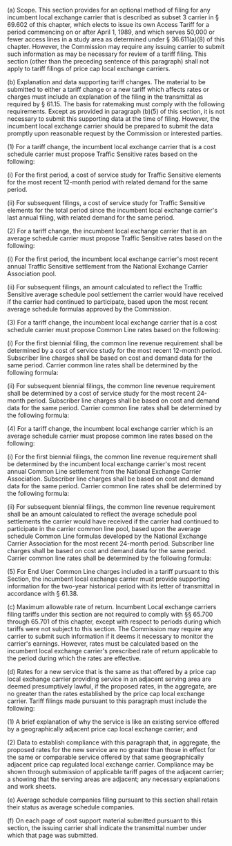 (a) Scope. This section provides for an optional method of filing for any incumbent local exchange carrier that is described as subset 3 carrier in § 69.602 of this chapter, which elects to issue its own Access Tariff for a period commencing on or after April 1, 1989, and which serves 50,000 or fewer access lines in a study area as determined under § 36.611(a)(8) of this chapter. However, the Commission may require any issuing carrier to submit such information as may be necessary for review of a tariff filing. This section (other than the preceding sentence of this paragraph) shall not apply to tariff filings of price cap local exchange carriers.

(b) Explanation and data supporting tariff changes. The material to be submitted to either a tariff change or a new tariff which affects rates or charges must include an explanation of the filing in the transmittal as required by § 61.15. The basis for ratemaking must comply with the following requirements. Except as provided in paragraph (b)(5) of this section, it is not necessary to submit this supporting data at the time of filing. However, the incumbent local exchange carrier should be prepared to submit the data promptly upon reasonable request by the Commission or interested parties.

(1) For a tariff change, the incumbent local exchange carrier that is a cost schedule carrier must propose Traffic Sensitive rates based on the following:

(i) For the first period, a cost of service study for Traffic Sensitive elements for the most recent 12-month period with related demand for the same period.

(ii) For subsequent filings, a cost of service study for Traffic Sensitive elements for the total period since the incumbent local exchange carrier's last annual filing, with related demand for the same period.

(2) For a tariff change, the incumbent local exchange carrier that is an average schedule carrier must propose Traffic Sensitive rates based on the following:

(i) For the first period, the incumbent local exchange carrier's most recent annual Traffic Sensitive settlement from the National Exchange Carrier Association pool.

(ii) For subsequent filings, an amount calculated to reflect the Traffic Sensitive average schedule pool settlement the carrier would have received if the carrier had continued to participate, based upon the most recent average schedule formulas approved by the Commission.

(3) For a tariff change, the incumbent local exchange carrier that is a cost schedule carrier must propose Common Line rates based on the following:

(i) For the first biennial filing, the common line revenue requirement shall be determined by a cost of service study for the most recent 12-month period. Subscriber line charges shall be based on cost and demand data for the same period. Carrier common line rates shall be determined by the following formula:

(ii) For subsequent biennial filings, the common line revenue requirement shall be determined by a cost of service study for the most recent 24-month period. Subscriber line charges shall be based on cost and demand data for the same period. Carrier common line rates shall be determined by the following formula:

(4) For a tariff change, the incumbent local exchange carrier which is an average schedule carrier must propose common line rates based on the following:

(i) For the first biennial filings, the common line revenue requirement shall be determined by the incumbent local exchange carrier's most recent annual Common Line settlement from the National Exchange Carrier Association. Subscriber line charges shall be based on cost and demand data for the same period. Carrier common line rates shall be determined by the following formula:

(ii) For subsequent biennial filings, the common line revenue requirement shall be an amount calculated to reflect the average schedule pool settlements the carrier would have received if the carrier had continued to participate in the carrier common line pool, based upon the average schedule Common Line formulas developed by the National Exchange Carrier Association for the most recent 24-month period. Subscriber line charges shall be based on cost and demand data for the same period. Carrier common line rates shall be determined by the following formula:

(5) For End User Common Line charges included in a tariff pursuant to this Section, the incumbent local exchange carrier must provide supporting information for the two-year historical period with its letter of transmittal in accordance with § 61.38.

(c) Maximum allowable rate of return. Incumbent Local exchange carriers filing tariffs under this section are not required to comply with §§ 65.700 through 65.701 of this chapter, except with respect to periods during which tariffs were not subject to this section. The Commission may require any carrier to submit such information if it deems it necessary to monitor the carrier's earnings. However, rates must be calculated based on the incumbent local exchange carrier's prescribed rate of return applicable to the period during which the rates are effective.

(d) Rates for a new service that is the same as that offered by a price cap local exchange carrier providing service in an adjacent serving area are deemed presumptively lawful, if the proposed rates, in the aggregate, are no greater than the rates established by the price cap local exchange carrier. Tariff filings made pursuant to this paragraph must include the following:

(1) A brief explanation of why the service is like an existing service offered by a geographically adjacent price cap local exchange carrier; and

(2) Data to establish compliance with this paragraph that, in aggregate, the proposed rates for the new service are no greater than those in effect for the same or comparable service offered by that same geographically adjacent price cap regulated local exchange carrier. Compliance may be shown through submission of applicable tariff pages of the adjacent carrier; a showing that the serving areas are adjacent; any necessary explanations and work sheets.

(e) Average schedule companies filing pursuant to this section shall retain their status as average schedule companies.

(f) On each page of cost support material submitted pursuant to this section, the issuing carrier shall indicate the transmittal number under which that page was submitted.

